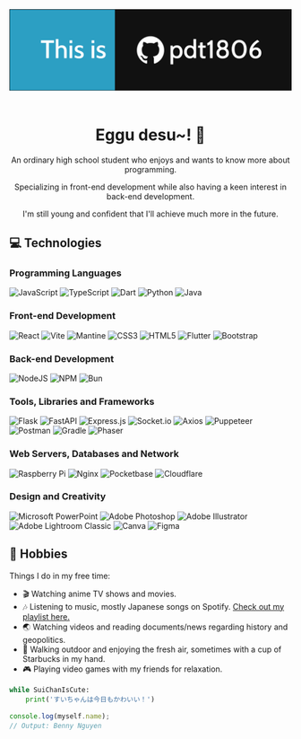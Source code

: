 <img src="https://github.com/pdt1806/pdt1806/blob/main/banner.png?raw=true" style="margin-bottom: 20px">
<h1 align="center">Eggu desu~! 👋</h1>

<p align="center">An ordinary high school student who enjoys and wants to know more about programming.</p>
<p align="center">Specializing in front-end development while also having a keen interest in back-end development.</p>
<p align="center">I'm still young and confident that I'll achieve much more in the future.</p>

## 💻 Technologies

### Programming Languages

![JavaScript](https://img.shields.io/badge/javascript-%23323330.svg?style=for-the-badge&logo=javascript&logoColor=%23F7DF1E)
![TypeScript](https://img.shields.io/badge/typescript-%23007ACC.svg?style=for-the-badge&logo=typescript&logoColor=white)
![Dart](https://img.shields.io/badge/dart-%230175C2.svg?style=for-the-badge&logo=dart&logoColor=white)
![Python](https://img.shields.io/badge/python-3670A0?style=for-the-badge&logo=python&logoColor=ffdd54)
![Java](https://img.shields.io/badge/java-%23ED8B00.svg?style=for-the-badge&logo=openjdk&logoColor=white)

### Front-end Development

![React](https://img.shields.io/badge/react-%2320232a.svg?style=for-the-badge&logo=react&logoColor=%2361DAFB)
![Vite](https://img.shields.io/badge/vite-%23646CFF.svg?style=for-the-badge&logo=vite&logoColor=white)
![Mantine](https://img.shields.io/badge/mantine-100000?style=for-the-badge&logo=mantine&logoColor=white&color=339af0)
![CSS3](https://img.shields.io/badge/css3-%231572B6.svg?style=for-the-badge&logo=css3&logoColor=white)
![HTML5](https://img.shields.io/badge/html5-%23E34F26.svg?style=for-the-badge&logo=html5&logoColor=white)
![Flutter](https://img.shields.io/badge/Flutter-%2302569B.svg?style=for-the-badge&logo=Flutter&logoColor=white)
![Bootstrap](https://img.shields.io/badge/bootstrap-%238511FA.svg?style=for-the-badge&logo=bootstrap&logoColor=white)

### Back-end Development

![NodeJS](https://img.shields.io/badge/node.js-6DA55F?style=for-the-badge&logo=node.js&logoColor=white)
![NPM](https://img.shields.io/badge/NPM-%23CB3837.svg?style=for-the-badge&logo=npm&logoColor=white)
![Bun](https://img.shields.io/badge/Bun-%23000000.svg?style=for-the-badge&logo=bun&logoColor=white)

### Tools, Libraries and Frameworks

![Flask](https://img.shields.io/badge/flask-%23000.svg?style=for-the-badge&logo=flask&logoColor=white)
![FastAPI](https://img.shields.io/badge/FastAPI-005571?style=for-the-badge&logo=fastapi)
![Express.js](https://img.shields.io/badge/express.js-%23404d59.svg?style=for-the-badge&logo=express&logoColor=%2361DAFB)
![Socket.io](https://img.shields.io/badge/Socket.io-black?style=for-the-badge&logo=socket.io&badgeColor=010101)
![Axios](https://img.shields.io/badge/axios-5a29e4?style=for-the-badge&logo=axios)
![Puppeteer](https://img.shields.io/badge/puppeteer-100000?style=for-the-badge&logo=puppeteer&logoColor=white&color=00dba1)
![Postman](https://img.shields.io/badge/Postman-FF6C37?style=for-the-badge&logo=postman&logoColor=white)
![Gradle](https://img.shields.io/badge/Gradle-02303A.svg?style=for-the-badge&logo=Gradle&logoColor=white)
![Phaser](https://img.shields.io/badge/phaser-100000?style=for-the-badge&logo=phaser-js&logoColor=white&labelColor=b7e6f8&color=b7e6f8)

### Web Servers, Databases and Network

![Raspberry Pi](https://img.shields.io/badge/-RaspberryPi-C51A4A?style=for-the-badge&logo=Raspberry-Pi)
![Nginx](https://img.shields.io/badge/nginx-%23009639.svg?style=for-the-badge&logo=nginx&logoColor=white)
![Pocketbase](https://img.shields.io/badge/pocketbase-100000?style=for-the-badge&logo=pocketbase&logoColor=000000&color=FFFFFF)
![Cloudflare](https://img.shields.io/badge/Cloudflare-F38020?style=for-the-badge&logo=Cloudflare&logoColor=white)

<!-- ### Version Control and Hosting

![Git](https://img.shields.io/badge/git-%23F05033.svg?style=for-the-badge&logo=git&logoColor=white)
![GitHub](https://img.shields.io/badge/github-%23121011.svg?style=for-the-badge&logo=github&logoColor=white)
![Github Pages](https://img.shields.io/badge/github%20pages-121013?style=for-the-badge&logo=github&logoColor=white)
![GitHub Actions](https://img.shields.io/badge/github%20actions-%232671E5.svg?style=for-the-badge&logo=githubactions&logoColor=white)
![Heroku](https://img.shields.io/badge/heroku-%23430098.svg?style=for-the-badge&logo=heroku&logoColor=white)
![Netlify](https://img.shields.io/badge/netlify-%23000000.svg?style=for-the-badge&logo=netlify&logoColor=#00C7B7)

### Hardware and IoT

![Arduino](https://img.shields.io/badge/-Arduino-00979D?style=for-the-badge&logo=Arduino&logoColor=white)

### Editors and IDEs

![Visual Studio Code](https://img.shields.io/badge/Visual%20Studio%20Code-0078d7.svg?style=for-the-badge&logo=visual-studio-code&logoColor=white)
![Notepad++](https://img.shields.io/badge/Notepad++-90E59A.svg?style=for-the-badge&logo=notepad%2b%2b&logoColor=black)
![Replit](https://img.shields.io/badge/Replit-DD1200?style=for-the-badge&logo=Replit&logoColor=white)

### Operating Systems and Terminals

![Windows](https://img.shields.io/badge/Windows-0078D6?style=for-the-badge&logo=windows&logoColor=white)
![PowerShell](https://img.shields.io/badge/PowerShell-%235391FE.svg?style=for-the-badge&logo=powershell&logoColor=white)
![Windows Terminal](https://img.shields.io/badge/Windows%20Terminal-%234D4D4D.svg?style=for-the-badge&logo=windows-terminal&logoColor=white)
![WSL](https://img.shields.io/badge/WSL-0a97f5?style=for-the-badge&logo=linux&logoColor=white)
![Ubuntu](https://img.shields.io/badge/Ubuntu-E95420?style=for-the-badge&logo=ubuntu&logoColor=white)
![Shell Script](https://img.shields.io/badge/shell_script-%23121011.svg?style=for-the-badge&logo=gnu-bash&logoColor=white) -->

### Design and Creativity

![Microsoft PowerPoint](https://img.shields.io/badge/Microsoft_PowerPoint-B7472A?style=for-the-badge&logo=microsoft-powerpoint&logoColor=white)
![Adobe Photoshop](https://img.shields.io/badge/adobephotoshop-%2331A8FF.svg?style=for-the-badge&logo=adobephotoshop&logoColor=white)
![Adobe Illustrator](https://img.shields.io/badge/adobe%20illustrator-%23FF9A00.svg?style=for-the-badge&logo=adobe%20illustrator&logoColor=white)
![Adobe Lightroom Classic](https://img.shields.io/badge/Adobe%20Lightroom%20Classic-31A8FF.svg?style=for-the-badge&logo=Adobe%20Lightroom%20Classic&logoColor=white)
![Canva](https://img.shields.io/badge/Canva-%2300C4CC.svg?style=for-the-badge&logo=Canva&logoColor=white)
![Figma](https://img.shields.io/badge/figma-%23F24E1E.svg?style=for-the-badge&logo=figma&logoColor=white)

## 🌟 Hobbies

Things I do in my free time:

- 🎬 Watching anime TV shows and movies.
- 🎶 Listening to music, mostly Japanese songs on Spotify. [Check out my playlist here.](https://open.spotify.com/playlist/3qtADjzQsii3E40jigoJTk)
- 🌏 Watching videos and reading documents/news regarding history and geopolitics.
- 🍃 Walking outdoor and enjoying the fresh air, sometimes with a cup of Starbucks in my hand.
- 🎮 Playing video games with my friends for relaxation.

<!-- ### Discord

<a href="https://discord.com/users/458550515614351360" target="_blank"><img width="45%" style="min-width: 300px; max-width: 400px;" src="https://disi-api.bennynguyen.dev/smallcard/458550515614351360?&bg1=C7F5FF&bg2=FFFFFF&angle=70"></img></a> -->

```py
while SuiChanIsCute:
    print('すいちゃんは今日もかわいい！')
```

```js
console.log(myself.name);
// Output: Benny Nguyen
```
